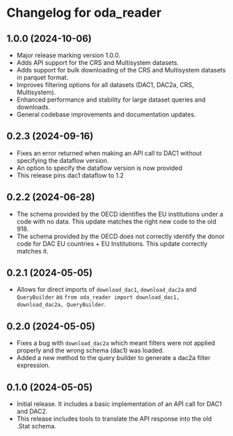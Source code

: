 # Changelog for oda_reader

## 1.0.0 (2024-10-06)
- Major release marking version 1.0.0.
- Adds API support for the CRS and Multisystem datasets.
- Adds support for bulk downloading of the CRS and Multisystem datasets in parquet format.
- Improves filtering options for all datasets (DAC1, DAC2a, CRS, Multisystem).
- Enhanced performance and stability for large dataset queries and downloads.
- General codebase improvements and documentation updates.

## 0.2.3 (2024-09-16)
- Fixes an error returned when making an API call to DAC1 without specifying the dataflow version.
- An option to specify the dataflow version is now provided
- This release pins dac1 dataflow to 1.2

## 0.2.2 (2024-06-28)
- The schema provided by the OECD identifies the EU institutions under a code with no data. This update matches the right new code to the old 918.
- The schema provided by the OECD does not correctly identify the donor code for DAC EU countries + EU Institutions. This update correctly matches it.

## 0.2.1 (2024-05-05)
- Allows for direct imports of `download_dac1`, `download_dac2a` and `QueryBuilder` as
`from oda_reader import download_dac1, download_dac2a, QueryBuilder`.


## 0.2.0 (2024-05-05)
- Fixes a bug with `download_dac2a` which meant filters were not applied properly
and the wrong schema (dac1) was loaded.
- Added a new method to the query builder to generate a dac2a filter expression.

## 0.1.0 (2024-05-05)
- Initial release. It includes a basic implementation of an API call for DAC1 and DAC2.
- This release includes tools to translate the API response into the old .Stat schema.